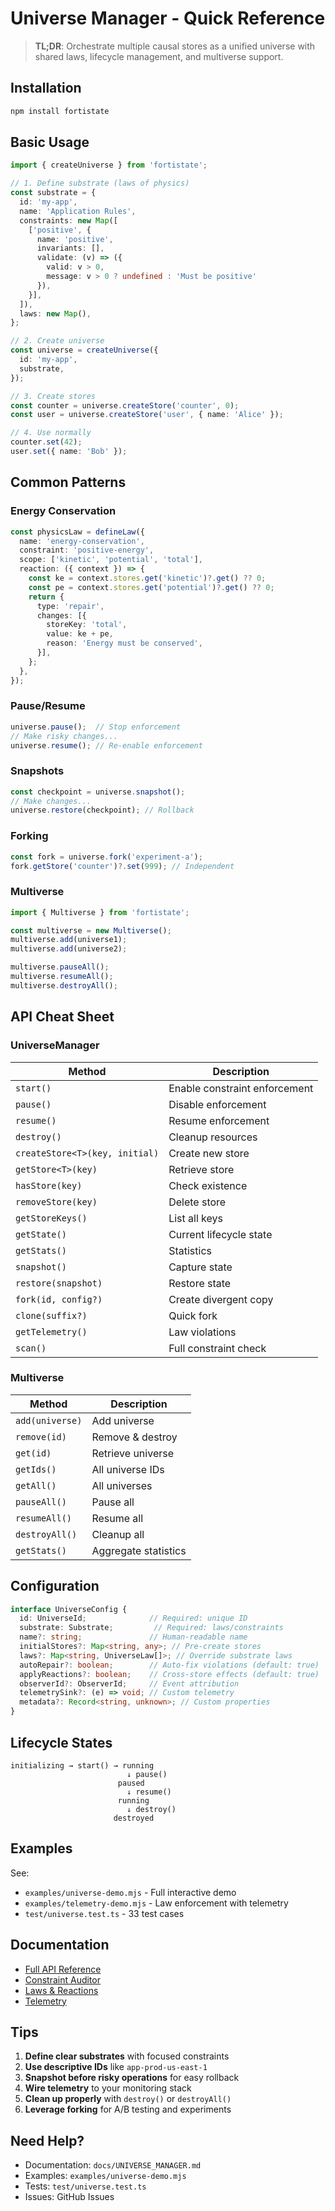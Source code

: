 # Universe Manager - Quick Reference

> **TL;DR**: Orchestrate multiple causal stores as a unified universe with shared laws, lifecycle management, and multiverse support.

## Installation

```bash
npm install fortistate
```

## Basic Usage

```typescript
import { createUniverse } from 'fortistate';

// 1. Define substrate (laws of physics)
const substrate = {
  id: 'my-app',
  name: 'Application Rules',
  constraints: new Map([
    ['positive', {
      name: 'positive',
      invariants: [],
      validate: (v) => ({ 
        valid: v > 0, 
        message: v > 0 ? undefined : 'Must be positive' 
      }),
    }],
  ]),
  laws: new Map(),
};

// 2. Create universe
const universe = createUniverse({
  id: 'my-app',
  substrate,
});

// 3. Create stores
const counter = universe.createStore('counter', 0);
const user = universe.createStore('user', { name: 'Alice' });

// 4. Use normally
counter.set(42);
user.set({ name: 'Bob' });
```

## Common Patterns

### Energy Conservation

```typescript
const physicsLaw = defineLaw({
  name: 'energy-conservation',
  constraint: 'positive-energy',
  scope: ['kinetic', 'potential', 'total'],
  reaction: ({ context }) => {
    const ke = context.stores.get('kinetic')?.get() ?? 0;
    const pe = context.stores.get('potential')?.get() ?? 0;
    return {
      type: 'repair',
      changes: [{
        storeKey: 'total',
        value: ke + pe,
        reason: 'Energy must be conserved',
      }],
    };
  },
});
```

### Pause/Resume

```typescript
universe.pause();  // Stop enforcement
// Make risky changes...
universe.resume(); // Re-enable enforcement
```

### Snapshots

```typescript
const checkpoint = universe.snapshot();
// Make changes...
universe.restore(checkpoint); // Rollback
```

### Forking

```typescript
const fork = universe.fork('experiment-a');
fork.getStore('counter')?.set(999); // Independent
```

### Multiverse

```typescript
import { Multiverse } from 'fortistate';

const multiverse = new Multiverse();
multiverse.add(universe1);
multiverse.add(universe2);

multiverse.pauseAll();
multiverse.resumeAll();
multiverse.destroyAll();
```

## API Cheat Sheet

### UniverseManager

| Method | Description |
|--------|-------------|
| `start()` | Enable constraint enforcement |
| `pause()` | Disable enforcement |
| `resume()` | Resume enforcement |
| `destroy()` | Cleanup resources |
| `createStore<T>(key, initial)` | Create new store |
| `getStore<T>(key)` | Retrieve store |
| `hasStore(key)` | Check existence |
| `removeStore(key)` | Delete store |
| `getStoreKeys()` | List all keys |
| `getState()` | Current lifecycle state |
| `getStats()` | Statistics |
| `snapshot()` | Capture state |
| `restore(snapshot)` | Restore state |
| `fork(id, config?)` | Create divergent copy |
| `clone(suffix?)` | Quick fork |
| `getTelemetry()` | Law violations |
| `scan()` | Full constraint check |

### Multiverse

| Method | Description |
|--------|-------------|
| `add(universe)` | Add universe |
| `remove(id)` | Remove & destroy |
| `get(id)` | Retrieve universe |
| `getIds()` | All universe IDs |
| `getAll()` | All universes |
| `pauseAll()` | Pause all |
| `resumeAll()` | Resume all |
| `destroyAll()` | Cleanup all |
| `getStats()` | Aggregate statistics |

## Configuration

```typescript
interface UniverseConfig {
  id: UniverseId;              // Required: unique ID
  substrate: Substrate;         // Required: laws/constraints
  name?: string;               // Human-readable name
  initialStores?: Map<string, any>; // Pre-create stores
  laws?: Map<string, UniverseLaw[]>; // Override substrate laws
  autoRepair?: boolean;        // Auto-fix violations (default: true)
  applyReactions?: boolean;    // Cross-store effects (default: true)
  observerId?: ObserverId;     // Event attribution
  telemetrySink?: (e) => void; // Custom telemetry
  metadata?: Record<string, unknown>; // Custom properties
}
```

## Lifecycle States

```
initializing → start() → running
                          ↓ pause()
                        paused
                          ↓ resume()
                        running
                          ↓ destroy()
                       destroyed
```

## Examples

See:
- `examples/universe-demo.mjs` - Full interactive demo
- `examples/telemetry-demo.mjs` - Law enforcement with telemetry
- `test/universe.test.ts` - 33 test cases

## Documentation

- [Full API Reference](./UNIVERSE_MANAGER.md)
- [Constraint Auditor](./AUDITOR.md)
- [Laws & Reactions](./LAWS.md)
- [Telemetry](./TELEMETRY.md)

## Tips

1. **Define clear substrates** with focused constraints
2. **Use descriptive IDs** like `app-prod-us-east-1`
3. **Snapshot before risky operations** for easy rollback
4. **Wire telemetry** to your monitoring stack
5. **Clean up properly** with `destroy()` or `destroyAll()`
6. **Leverage forking** for A/B testing and experiments

## Need Help?

- Documentation: `docs/UNIVERSE_MANAGER.md`
- Examples: `examples/universe-demo.mjs`
- Tests: `test/universe.test.ts`
- Issues: GitHub Issues
